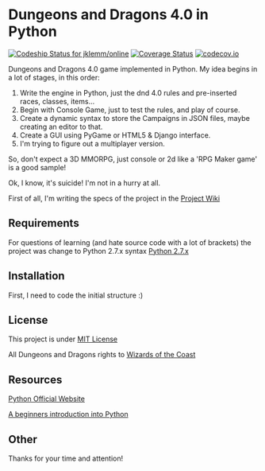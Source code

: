 # Dungeons and Dragons 4.0 in Python

[![Codeship Status for jklemm/online](https://codeship.com/projects/ab9cf8f0-c6a0-0132-c194-5a19aff8c0c6/status?branch=master)](https://codeship.com/projects/74728) [![Coverage Status](https://coveralls.io/repos/jklemm/py-dnd/badge.svg?branch=master)](https://coveralls.io/r/jklemm/py-dnd?branch=master) [![codecov.io](https://codecov.io/github/jklemm/py-dnd/coverage.svg?branch=master)](https://codecov.io/github/jklemm/py-dnd?branch=master)

Dungeons and Dragons 4.0 game implemented in Python.
My idea begins in a lot of stages, in this order:

1. Write the engine in Python, just the dnd 4.0 rules and pre-inserted races, classes, items...
2. Begin with Console Game, just to test the rules, and play of course.
3. Create a dynamic syntax to store the Campaigns in JSON files, maybe creating an editor to that.
4. Create a GUI using PyGame or HTML5 & Django interface.
5. I'm trying to figure out a multiplayer version.

So, don't expect a 3D MMORPG, just console or 2d like a 'RPG Maker game' is a good sample!

Ok, I know, it's suicide! I'm not in a hurry at all.

First of all, I'm writing the specs of the project in the [Project Wiki](https://github.com/jklemm/py-dnd/wiki/)
## Requirements
For questions of learning (and hate source code with a lot of brackets) the project was change to Python 2.7.x syntax
[Python 2.7.x](https://www.python.org/download/releases/2.7/)
## Installation
First, I need to code the initial structure :)
## License
This project is under [MIT License](http://opensource.org/licenses/MIT)

All Dungeons and Dragons rights to [Wizards of the Coast](http://www.wizards.com/dnd/)
## Resources
[Python Official Website](https://www.python.org/)

[A beginners introduction into Python](http://www.afterhoursprogramming.com/tutorial/Python/Introduction/)

## Other
Thanks for your time and attention!